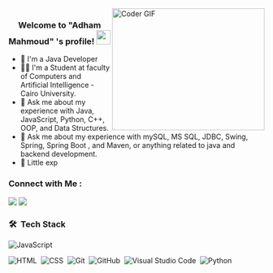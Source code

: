 <img align="right" src="https://media.giphy.com/media/SWoSkN6DxTszqIKEqv/giphy.gif" alt="Coder GIF" width="300" height="240">


<h3 align="center">
  Welcome to "Adham Mahmoud" 's profile!
  <img src="https://media.giphy.com/media/hvRJCLFzcasrR4ia7z/giphy.gif" width="28">
</h3>




- 🏢 I'm a Java Developer 
- 👨‍💻 I'm a Student at faculty of Computers and Artificial Intelligence - Cairo University.
- 💬 Ask me about my experience with Java, JavaScript, Python, C++, OOP, and Data Structures.
- 💬 Ask me about my experience with mySQL, MS SQL, JDBC, Swing, Spring, Spring Boot , and Maven, or anything related to java and backend development.
- 💬 Little exp




### Connect with Me :

<a href="https://www.linkedin.com/in/adham-mahmoud-a7a605232/" target="_blank"><img src="https://img.shields.io/badge/-Adham%20Mahmoud-0077B5?style=for-the-badge&logo=Linkedin&logoColor=white"/></a>
<a href="https://t.me/AdhamMahmoud1" target="_blank"><img src="https://img.shields.io/badge/-Adham%20Mahmoud-0077B5?style=for-the-badge&logo=Telegram&logoColor=white"/></a>
### 🛠 &nbsp;Tech Stack
![JavaScript](https://img.shields.io/badge/-JavaScript-05122A?style=flat&logo=javascript)&nbsp;

![HTML](https://img.shields.io/badge/-HTML-05122A?style=flat&logo=HTML5)&nbsp;
![CSS](https://img.shields.io/badge/-CSS-05122A?style=flat&logo=CSS3&logoColor=1572B6)&nbsp;
![Git](https://img.shields.io/badge/-Git-05122A?style=flat&logo=git)&nbsp;
![GitHub](https://img.shields.io/badge/-GitHub-05122A?style=flat&logo=github)&nbsp;
![Visual Studio Code](https://img.shields.io/badge/-Visual%20Studio%20Code-05122A?style=flat&logo=visual-studio-code&logoColor=007ACC)&nbsp;
![Python](https://img.shields.io/badge/-Python%20-05122A?style=flat&logo=python)&nbsp;






